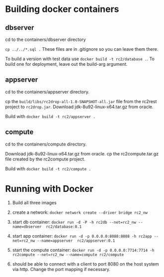 # Building docker containers

## dbserver

cd to the containers/dbserver directory

`cp ../../*.sql .` These files are in .gitignore so you can leave them there.

To build a version with test data use `docker build -t rc2/database .`. To build one for deployment, leave out the build-arg argument.

## appserver

cd to the containers/appserver directory.

cp the `build/libs/rc2drop-all-1.0-SNAPSHOT-all.jar` file from the rc2rest project to `rc2drop.jar`. Download jdk-8u92-linux-x64.tar.gz from oracle. 

Build with `docker build -t rc2/appserver .`

## compute

cd to the containers/compute directory.

Download jdk-8u92-linux-x64.tar.gz from oracle. cp the rc2compute.tar.gz file created by the rc2compute project. 

Build with `docker build -t rc2/compute .`

# Running with Docker

1. Build all three images

2. create a network: `docker network create --driver bridge rc2_nw`

3. start db container: `docker run -d -P -h rc2db --net=rc2_nw --name=dbserver  rc2/database:0.1`

4. start app container: `docker run -d -p 0.0.0.0:8088:8088 -h rc2app --net=rc2_nw --name=appserver  rc2/appserver:0.1`

5. start the compute container: `docker run -d -p 0.0.0.0:7714:7714 -h rc2compute --net=rc2_nw --name=compute rc2/compute`

6. should be able to connect with a client to port 8080 on the host system via http. Change the port mapping if necessary.
